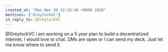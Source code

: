 ```yaml
---
created_at: "Mon Nov 30 22:18:40 +0000 2020"
mentions: ['GreylockVC']
in_reply_to: @GreylockVC
---
```


@GreylockVC i am working on a 5 year plan to build a decentralized internet. I would love to chat. DMs are open or I can send my deck. Just let me know where to send it.